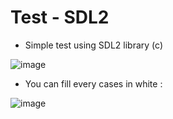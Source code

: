 # Test - SDL2
- Simple test using SDL2 library (c)


![image](https://zupimages.net/up/22/36/up2z.png)
- You can fill every cases in white :


![image](https://zupimages.net/up/22/36/io9x.png)
